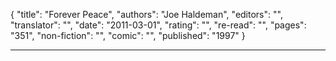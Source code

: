 {
"title": "Forever Peace",
"authors": "Joe Haldeman",
"editors": "",
"translator": "",
"date": "2011-03-01",
"rating": "",
"re-read": "",
"pages": "351",
"non-fiction": "",
"comic": "",
"published": "1997"
}

---
